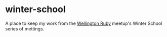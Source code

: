 # winter-school
A place to keep my work from the [Wellington Ruby](http://www.meetup.com/WellingtonRuby/) meetup's Winter School series of mettings.
